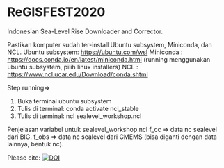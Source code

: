 # ReGISFEST2020

Indonesian Sea-Level Rise Downloader and Corrector.

Pastikan komputer sudah ter-install Ubuntu subsystem, Miniconda, dan NCL.
Ubuntu subsystem: https://ubuntu.com/wsl
Miniconda       : https://docs.conda.io/en/latest/miniconda.html (running menggunakan ubuntu subsystem, pilih linux installers)
NCL             : https://www.ncl.ucar.edu/Download/conda.shtml

Step running=>
  1. Buka terminal ubuntu subsystem 
  2. Tulis di terminal: conda activate ncl_stable
  3. Tulis di terminal: ncl sealevel_workshop.ncl

Penjelasan variabel untuk sealevel_workshop.ncl
f_cc  => data nc sealevel dari BIG.
f_obs => data nc sealevel dari CMEMS (bisa diganti dengan data lainnya, bentuk nc).

Please cite:
[![DOI](https://zenodo.org/badge/312565304.svg)](https://zenodo.org/badge/latestdoi/312565304)
